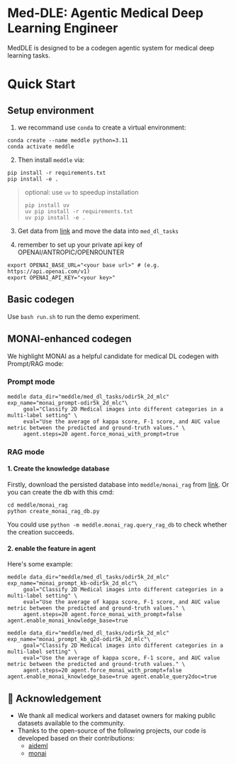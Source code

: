 # Med-DLE: Agentic Medical Deep Learning Engineer 

MedDLE is designed to be a codegen agentic system for medical deep learning tasks. 

# Quick Start
## Setup environment
1. we recommand use `conda` to create a virtual environment:
```
conda create --name meddle python=3.11 
conda activate meddle
```
2. Then install `meddle` via:
```
pip install -r requirements.txt
pip install -e .
```
> optional: use `uv` to speedup installation
> ```
> pip install uv
> uv pip install -r requirements.txt
> uv pip install -e .
> ```
3. Get data from [link](https://ug.link/haoyushare/filemgr/share-download/?id=7a3a2c6beacb4d5e91a2d801bc653bce) and move the data into `med_dl_tasks`

4. remember to set up your private api key of OPENAI/ANTROPIC/OPENROUNTER
```
export OPENAI_BASE_URL="<your base url>" # (e.g. https://api.openai.com/v1)
export OPENAI_API_KEY="<your key>"
```

## Basic codegen

Use `bash run.sh` to run the demo experiment.

## MONAI-enhanced codegen
We highlight MONAI as a helpful candidate for medical DL codegen with Prompt/RAG mode:
### Prompt mode
```
meddle data_dir="meddle/med_dl_tasks/odir5k_2d_mlc" exp_name="monai_prompt-odir5k_2d_mlc"\
     goal="Classify 2D Medical images into different categories in a multi-label setting" \
     eval="Use the average of kappa score, F-1 score, and AUC value metric between the predicted and ground-truth values." \
     agent.steps=20 agent.force_monai_with_prompt=true 
```
### RAG mode
#### 1. Create the knowledge database
Firstly, download the persisted database into `meddle/monai_rag` from [link](http://ug.link/haoyushare/filemgr/share-download/?id=0114fe77cb51407ba873896a004d1b9e). 
Or you can create the db with this cmd:
```
cd meddle/monai_rag
python create_monai_rag_db.py
```
You could use `python -m meddle.monai_rag.query_rag_db` to check whether the creation succeeds.

#### 2. enable the feature in agent
Here's some example:
```
meddle data_dir="meddle/med_dl_tasks/odir5k_2d_mlc" exp_name="monai_prompt_kb-odir5k_2d_mlc"\
     goal="Classify 2D Medical images into different categories in a multi-label setting" \
     eval="Use the average of kappa score, F-1 score, and AUC value metric between the predicted and ground-truth values." \
     agent.steps=20 agent.force_monai_with_prompt=false agent.enable_monai_knowledge_base=true

meddle data_dir="meddle/med_dl_tasks/odir5k_2d_mlc" exp_name="monai_prompt_kb_q2d-odir5k_2d_mlc"\
     goal="Classify 2D Medical images into different categories in a multi-label setting" \
     eval="Use the average of kappa score, F-1 score, and AUC value metric between the predicted and ground-truth values." \
     agent.steps=20 agent.force_monai_with_prompt=false agent.enable_monai_knowledge_base=true agent.enable_query2doc=true
```


## 🙏 Acknowledgement
- We thank all medical workers and dataset owners for making public datasets available to the community.
- Thanks to the open-source of the following projects, our code is developed based on their contributions:
     - [aideml](https://github.com/WecoAI/aideml)
     - [monai](https://github.com/Project-MONAI)